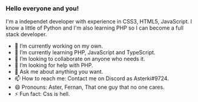 ### Hello everyone and you!


I'm a independet developer with experience in CSS3, HTML5, JavaScript. I know a little of Python and I'm also learning PHP so I can become a full stack developer.

- 🔭 I’m currently working on my own.
- 🌱 I’m currently learning PHP, JavaScript and TypeScript.
- 👯 I’m looking to collaborate on anyone who needs it.
- 🤔 I’m looking for help with PHP.
- 💬 Ask me about anything you want.
- 📫 How to reach me: Contact me on Discord as Asterki#9724.
- 😄 Pronouns: Aster, Fernan, That one guy that no one cares.
- ⚡ Fun fact: Css is hell.

